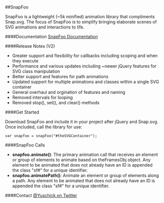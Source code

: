 ##SnapFoo
 
SnapFoo is a lightweight (~5k minified) animation library that compliments Snap.svg. The focus of SnapFoo is to simplify bringing elaborate scenes of SVG animations and interactions to life. 

####Documentation 
[SnapFoo Documentation](http://yuschick.github.io/SnapFoo/)

####Release Notes (V2)
+ Greater support and flexibility for callbacks including scoping and when they execute
+ Performance and various updates including ~newer jQuery features for SVG class manipulation
+ Better support and features for path animations
+ Updated support for multiple animations and classes within a single SVG container
+ General overhaul and orgination of features and naming
+ Removed intervals for looping
+ Removed stop(), set(), and clear() methods

####Get Started 

Download SnapFoo and include it in your project after jQuery and Snap.svg. Once included, call the library for use:
 
`var snapfoo = snapFoo("#theSVGContainer");`

####SnapFoo Calls
+ **snapfoo.animate()**: The primary animation call that receives an element or group of elements to animate based on theFramesObj object. Any element to be animated that does not already have an ID is appended the class "sf#" for a unique identifier.
+ **snapfoo.animatePath()**: Animate an element or group of elements along a path. Any element to be animated that does not already have an ID is appended the class "sf#" for a unique identifier.

####Contact
[@Yuschick on Twitter](http://www.twitter.com/Yuschick)
